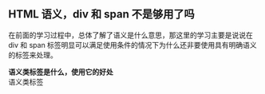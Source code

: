 ## HTML 语义，div 和 span 不是够用了吗
在前面的学习过程中，总体了解了语义是什么意思，那这里的学习主要是说说在 div 和 span 标签明显可以满足使用条件的情况下为什么还非要使用具有明确语义的标签来处理。

**语义类标签是什么，使用它的好处**  
语义类标签
